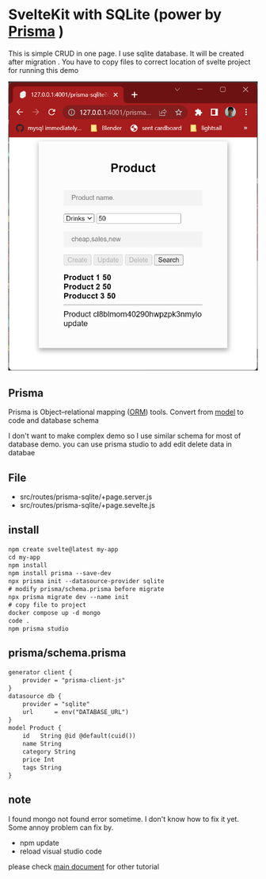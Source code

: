 # SvelteKit with SQLite (power by [Prisma](https://www.prisma.io/) )

This is simple CRUD in one page. I use sqlite database. 
It will be created after migration . 
You have to copy files to correct location of svelte project for running this demo

![Product UI](../../../asset/product-ui.png)

## Prisma

Prisma is Object–relational mapping 
([ORM](https://en.wikipedia.org/wiki/Object%E2%80%93relational_mapping)) 
tools. Convert from [model](https://www.prisma.io/docs/concepts/components/prisma-schema/data-model) 
to code and database schema

I don't want to make complex demo so I use similar schema for most of database demo. 
you can use prisma studio to add edit delete data in databae

## File
- src/routes/prisma-sqlite/+page.server.js
- src/routes/prisma-sqlite/+page.sevelte.js
## install
    npm create svelte@latest my-app
    cd my-app
    npm install
    npm install prisma --save-dev
    npx prisma init --datasource-provider sqlite
    # modify prisma/schema.prisma before migrate
    npx prisma migrate dev --name init
    # copy file to project
    docker compose up -d mongo
    code .
    npm prisma studio
## prisma/schema.prisma

    generator client {
        provider = "prisma-client-js"
    }
    datasource db {
        provider = "sqlite"
        url      = env("DATABASE_URL")
    }
    model Product {
        id   String @id @default(cuid())
        name String
        category String
        price Int
        tags String
    }

## note
I found mongo not found error sometime. I don't know how to fix it yet. Some annoy problem can fix by. 
- npm update
- reload visual studio code

please check [main document](https://github.com/schooltechx/youtube/tree/main/svelte/svelte-kit) for other tutorial
